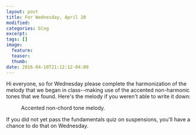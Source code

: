 ```yaml
---
layout: post
title: For Wednesday, April 20
modified:
categories: blog
excerpt:
tags: []
image:
  feature:
  teaser:
  thumb:
date: 2016-04-18T21:12:12-04:00
---
```


Hi everyone, so for Wednesday please complete the harmonization of the melody that we began in class--making use of the accented non-harmonic tones that we found. Here's the melody if you weren't able to write it down:

<figure>
  <img src="/mus106/images/IMG_1973.jpg" alt="">
  <figcaption>Accented non-chord tone melody.</figcaption>
</figure>  

If you did not yet pass the fundamentals quiz on suspensions, you'll have a chance to do that on Wednesday. 